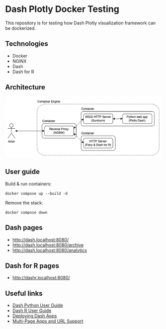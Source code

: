 # Dash Plotly Docker Testing

This repository is for testing how Dash Plotly visualization framework can be dockerized.

## Technologies

- Docker
- NGINX
- Dash
- Dash for R

## Architecture

![Architecture diagram](/architecture-diagram.drawio.png)

## User guide

Build & run containers:

```console
docker compose up --build -d
```

Remove the stack:

```console
docker compose down
```

## Dash pages

- http://dash.localhost:8080/
- http://dash.localhost:8080/archive
- http://dash.localhost:8080/analytics

## Dash for R pages

- http://dashr.localhost:8080/

## Useful links

- [Dash Python User Guide](https://dash.plotly.com/)
- [Dash R User Guide](https://dash.plotly.com/r)
- [Deploying Dash Apps](https://dash.plotly.com/deployment)
- [Multi-Page Apps and URL Support](https://dash.plotly.com/urls)
